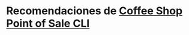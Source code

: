 # Recomendaciones de [Coffee Shop Point of Sale CLI](https://github.com/CodeRoomMX/coffee-shop-cli)
